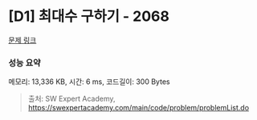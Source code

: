 # [D1] 최대수 구하기 - 2068 

[문제 링크](https://swexpertacademy.com/main/code/problem/problemDetail.do?contestProbId=AV5QQhbqA4QDFAUq) 

### 성능 요약

메모리: 13,336 KB, 시간: 6 ms, 코드길이: 300 Bytes



> 출처: SW Expert Academy, https://swexpertacademy.com/main/code/problem/problemList.do